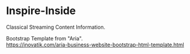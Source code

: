 # Inspire-Inside  
Classical Streaming Content Information.  
  
Bootstrap Template from "Aria".  
https://inovatik.com/aria-business-website-bootstrap-html-template.html  
